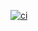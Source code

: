 [![ci](https://github.com/pedrolsazevedo/containers/actions/workflows/ci.yaml/badge.svg?event=label)](https://github.com/pedrolsazevedo/containers/actions/workflows/ci.yaml)